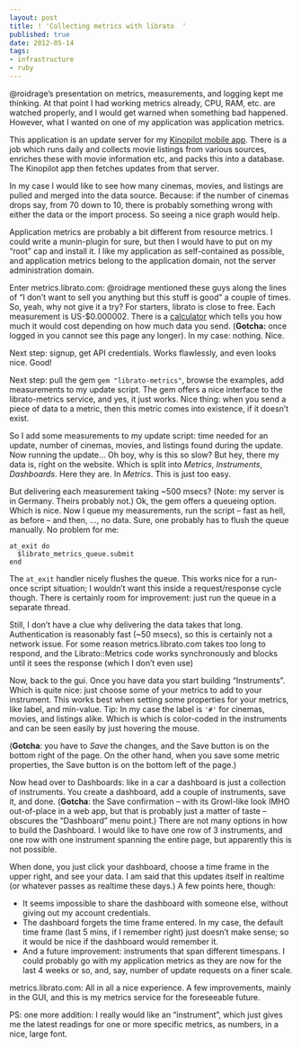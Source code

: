 ```yaml
---
layout: post
title: ! 'Collecting metrics with librato  '
published: true
date: 2012-05-14
tags:
- infrastructure
- ruby
---
```

<p>@roidrage&rsquo;s presentation on metrics, measurements, and logging kept me thinking. At that point I had working metrics already, CPU, RAM, etc. are watched properly, and I would get warned when something bad happened. However, what I wanted on one of my application was application metrics.</p>

<p>This application is an update server for my <a href="http://bit.ly/kpilot">Kinopilot mobile app</a>. There is a job which runs daily and collects movie listings from various sources, enriches these with movie information etc, and packs this into a database. The Kinopilot app then fetches updates  from that server.</p>

<p>In my case I would like to see how many cinemas, movies, and listings are pulled and merged into the data source. Because: if the number of cinemas drops say, from 70 down to 10, there is probably something wrong with either the data or the import process. So seeing a nice graph would help.</p>

<p>Application metrics are probably a bit different from resource metrics. I could write a munin-plugin for sure, but then I would have to put on my &ldquo;root&rdquo; cap and install it. I like my application as self-contained as possible, and application metrics belong to the application domain, not the server administration domain.</p>

<p>Enter metrics.librato.com: @roidrage mentioned these guys along the lines of &ldquo;I don&rsquo;t want to sell you anything but this stuff is good&rdquo; a couple of times. So, yeah, why not give it a try? For starters, librato is close to free. Each measurement is US-$0.000002. There is a <a href="https://metrics.librato.com/pricing">calculator</a> which tells you how much it would cost depending on how much data you send. (<strong>Gotcha:</strong> once logged in you cannot see this page any longer). In my case: nothing. Nice.</p>

<p>Next step: signup, get API credentials. Works flawlessly, and even looks nice. Good!</p>

<p>Next step: pull the gem <code>gem "librato-metrics"</code>, browse the examples, add measurements to my update script. The gem offers a nice interface to the librato-metrics service, and yes, it just works. Nice thing: when you send a piece of data to a metric, then this metric comes into existence, if it doesn&rsquo;t exist.</p>

<p>So I add some measurements to my update script: time needed for an update, number of cinemas, movies, and listings found during the update. Now running the update&hellip; Oh boy, why is this so slow? But hey, there my data is, right on the website. Which is split into <em>Metrics</em>, <em>Instruments</em>, <em>Dashboards</em>. Here they are. In <em>Metrics</em>. This is just too easy.</p>

<p>But delivering each measurement taking ~500 msecs? (Note: my server is in Germany. Theirs probably not.) Ok, the gem offers a queueing option. Which is nice. Now I queue my measurements, run the script &ndash; fast as hell, as before &ndash; and then, &hellip;, no data. Sure, one probably has to flush the queue manually. No problem for me:</p>

```
at_exit do
  $librato_metrics_queue.submit
end
```

<p>The <code>at_exit</code> handler nicely flushes the queue. This works nice for a run-once script situation; I wouldn&rsquo;t want this inside a request/response cycle though. There is certainly room for improvement: just run the queue in a separate thread.</p>

<p>Still, I don&rsquo;t have a clue why delivering the data takes that long. Authentication is reasonably fast (~50 msecs), so this is certainly not a network issue. For some reason metrics.librato.com takes too long to respond, and the Librato::Metrics code works synchronously and blocks until it sees the response (which I don&rsquo;t even use)</p>

<p>Now, back to the gui. Once you have data you start building &ldquo;Instruments&rdquo;. Which is quite nice: just choose some of your metrics to add to your instrument. This works best when setting some properties for your metrics, like label, and min-value. Tip: In my case the label is <code>'#'</code> for cinemas, movies, and listings alike. Which is which is color-coded in the instruments and can be seen easily by just hovering the mouse.</p>

<p>(<strong>Gotcha</strong>: you have to <em>Save</em> the changes, and the Save button is on the bottom right of the page. On the other hand, when you save some metric properties, the Save button is on the bottom left of the page.)</p>

<p>Now head over to Dashboards: like in a car a dashboard is just a collection of instruments. You create a dashboard, add a couple of instruments, save it, and done. (<strong>Gotcha</strong>: the Save confirmation &ndash; with its Growl-like look IMHO out-of-place in a web app, but that is probably just a matter of taste &ndash; obscures the &ldquo;Dashboard&rdquo; menu point.) There are not many options in how to build the Dashboard. I would like to have one row of 3 instruments, and one row with one instrument spanning the entire page, but apparently this is not possible.</p>

<p>When done, you just click your dashboard, choose a time frame in the upper right, and see your data. I am said that this updates itself in realtime (or whatever passes as realtime these days.) A few points here, though:</p>

<ul>
<li>It seems impossible to share the dashboard with someone else, without giving out my account credentials.</li>
<li>The dashboard forgets the time frame entered. In my case, the default time frame (last 5 mins, if I  remember right) just doesn&rsquo;t make sense; so it would be nice if the dashboard would remember it.</li>
<li>And a future improvement: instruments that span different timespans. I could probably go with my application metrics as they are now for the last 4 weeks or so, and, say, number of update requests on a finer scale.</li>
</ul>


<p>metrics.librato.com: All in all a nice experience. A few improvements, mainly in the GUI, and this is my metrics service for the foreseeable future.</p>

<p>PS: one more addition: I really would like an &ldquo;instrument&rdquo;, which just gives me the latest readings for one or more specific metrics, as numbers, in a nice, large font.</p>
